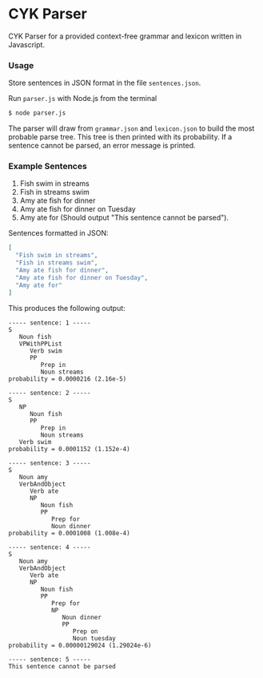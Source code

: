 CYK Parser
=======================
CYK Parser for a provided context-free grammar and lexicon written in Javascript. 


### Usage ###
Store sentences in JSON format in the file ```sentences.json```.

Run ```parser.js``` with Node.js from the terminal

```sh
$ node parser.js
```

The parser will draw from ```grammar.json``` and ```lexicon.json``` to build the most probable parse tree. This tree is then printed with its probability. If a sentence cannot be parsed, an error message is printed. 

### Example Sentences ###
1. Fish swim in streams
2. Fish in streams swim
3. Amy ate fish for dinner
4. Amy ate fish for dinner on Tuesday
5. Amy ate for (Should output "This sentence cannot be parsed").

Sentences formatted in JSON: 

```json
[
  "Fish swim in streams",
  "Fish in streams swim",
  "Amy ate fish for dinner",
  "Amy ate fish for dinner on Tuesday",
  "Amy ate for"
]
```

This produces the following output:

```
----- sentence: 1 -----
S
   Noun fish
   VPWithPPList
      Verb swim
      PP
         Prep in
         Noun streams
probability = 0.0000216 (2.16e-5)

----- sentence: 2 -----
S
   NP
      Noun fish
      PP
         Prep in
         Noun streams
   Verb swim
probability = 0.0001152 (1.152e-4)

----- sentence: 3 -----
S
   Noun amy
   VerbAndObject
      Verb ate
      NP
         Noun fish
         PP
            Prep for
            Noun dinner
probability = 0.0001008 (1.008e-4)

----- sentence: 4 -----
S
   Noun amy
   VerbAndObject
      Verb ate
      NP
         Noun fish
         PP
            Prep for
            NP
               Noun dinner
               PP
                  Prep on
                  Noun tuesday
probability = 0.00000129024 (1.29024e-6)

----- sentence: 5 -----
This sentence cannot be parsed

```
